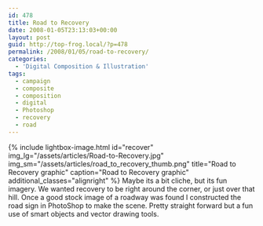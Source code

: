 ```yaml
---
id: 478
title: Road to Recovery
date: 2008-01-05T23:13:03+00:00
layout: post
guid: http://top-frog.local/?p=478
permalink: /2008/01/05/road-to-recovery/
categories:
  - 'Digital Composition & Illustration'
tags:
  - campaign
  - composite
  - composition
  - digital
  - Photoshop
  - recovery
  - road
---
```


{% include lightbox-image.html 
  id="recover"
  img_lg="/assets/articles/Road-to-Recovery.jpg"
  img_sm="/assets/articles/road_to_recovery_thumb.png"
  title="Road to Recovery graphic"
  caption="Road to Recovery graphic"
  additional_classes="alignright"
%} Maybe its a bit cliche, but its fun imagery. We wanted recovery to be right around the corner, or just over that hill. Once a good stock image of a roadway was found I constructed the road sign in PhotoShop to make the scene. Pretty straight forward but a fun use of smart objects and vector drawing tools.